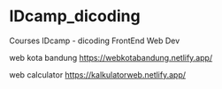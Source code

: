 # IDcamp_dicoding
Courses IDcamp - dicoding FrontEnd Web Dev

web kota bandung
https://webkotabandung.netlify.app/

web calculator
https://kalkulatorweb.netlify.app/
